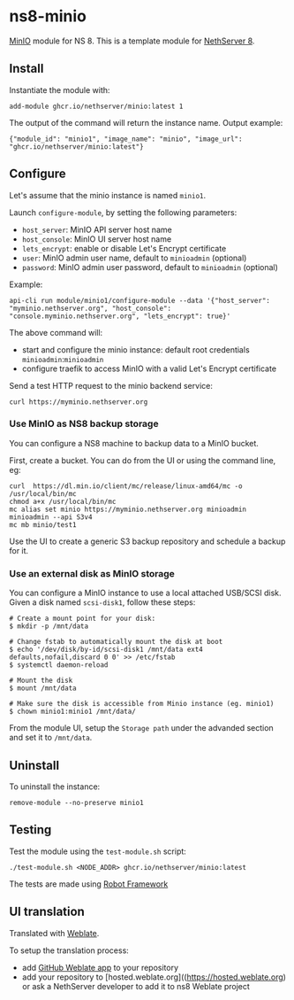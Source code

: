 # ns8-minio

[MinIO](https://min.io/) module for NS 8.
This is a template module for [NethServer 8](https://github.com/NethServer/ns8-core).

## Install

Instantiate the module with:

    add-module ghcr.io/nethserver/minio:latest 1

The output of the command will return the instance name.
Output example:

    {"module_id": "minio1", "image_name": "minio", "image_url": "ghcr.io/nethserver/minio:latest"}

## Configure

Let's assume that the minio instance is named `minio1`.

Launch `configure-module`, by setting the following parameters:
- `host_server`: MinIO API server host name
- `host_console`: MinIO UI server host name
- `lets_encrypt`: enable or disable Let's Encrypt certificate
- `user`: MinIO admin user name, default to `minioadmin` (optional)
- `password`: MinIO admin user password, default to `minioadmin` (optional)

Example:

    api-cli run module/minio1/configure-module --data '{"host_server": "myminio.nethserver.org", "host_console": "console.myminio.nethserver.org", "lets_encrypt": true}'

The above command will:
- start and configure the minio instance: default root credentials `minioadmin`:`minioadmin`
- configure traefik to access MinIO with a valid Let's Encrypt certificate

Send a test HTTP request to the minio backend service:

    curl https://myminio.nethserver.org

### Use MinIO as NS8 backup storage

You can configure a NS8 machine to backup data to a MinIO bucket.

First, create a bucket. You can do from the UI or using the command line, eg:
```
curl  https://dl.min.io/client/mc/release/linux-amd64/mc -o /usr/local/bin/mc
chmod a+x /usr/local/bin/mc
mc alias set minio https://myminio.nethserver.org minioadmin minioadmin --api S3v4
mc mb minio/test1
```

Use the UI to create a generic S3 backup repository and schedule a backup for it.

### Use an external disk as MinIO storage

You can configure a MinIO instance to use a local attached USB/SCSI disk.
Given a disk named `scsi-disk1`, follow these steps:
```
# Create a mount point for your disk:
$ mkdir -p /mnt/data

# Change fstab to automatically mount the disk at boot
$ echo '/dev/disk/by-id/scsi-disk1 /mnt/data ext4 defaults,nofail,discard 0 0' >> /etc/fstab
$ systemctl daemon-reload

# Mount the disk
$ mount /mnt/data

# Make sure the disk is accessible from Minio instance (eg. minio1)
$ chown minio1:minio1 /mnt/data/
```

From the module UI, setup the `Storage path` under the advanded section and set it to `/mnt/data`.

## Uninstall

To uninstall the instance:

    remove-module --no-preserve minio1

## Testing

Test the module using the `test-module.sh` script:


    ./test-module.sh <NODE_ADDR> ghcr.io/nethserver/minio:latest

The tests are made using [Robot Framework](https://robotframework.org/)

## UI translation

Translated with [Weblate](https://hosted.weblate.org/projects/ns8/).

To setup the translation process:

- add [GitHub Weblate app](https://docs.weblate.org/en/latest/admin/continuous.html#github-setup) to your repository
- add your repository to [hosted.weblate.org]((https://hosted.weblate.org) or ask a NethServer developer to add it to ns8 Weblate project
